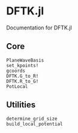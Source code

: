 # DFTK.jl

Documentation for DFTK.jl


## Core

```@docs
PlaneWaveBasis
set_kpoints!
gcoords
DFTK.G_to_R!
DFTK.R_to_G!
PotLocal
```

## Utilities
```@docs
determine_grid_size
build_local_potential
```
